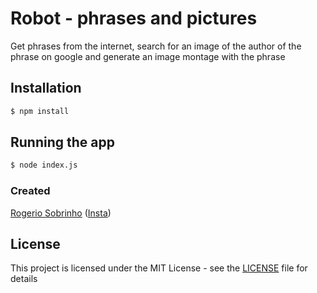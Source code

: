 # Robot - phrases and pictures

Get phrases from the internet, search for an image of the author of the phrase on google and generate an image montage with the phrase

## Installation

```bash
$ npm install
```

## Running the app

```bash
$ node index.js
```

### Created

[Rogerio Sobrinho](https://github.com/RogerioSobrinho)
([Insta](https://www.instagram.com/rogerioa.sobrinho))

## License

This project is licensed under the MIT License - see the [LICENSE](LICENSE) file for details
